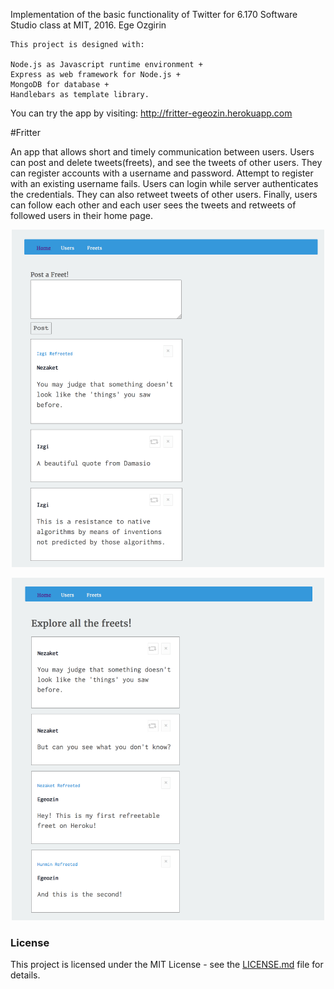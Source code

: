Implementation of the basic functionality of Twitter for 6.170 Software Studio class at MIT, 2016.
Ege Ozgirin

	This project is designed with: 

	Node.js as Javascript runtime environment + 
	Express as web framework for Node.js + 
	MongoDB for database +
	Handlebars as template library.

You can try the app by visiting: http://fritter-egeozin.herokuapp.com

#Fritter

An app that allows short and timely communication between users. Users can post and delete tweets(freets), and see the tweets of other users. They can register accounts with a username and password. Attempt to register with an existing username fails. Users can login while server authenticates the credentials. They can also retweet tweets of other users. Finally, users can follow each other and each user sees the tweets and retweets of followed users in their home page.

<p align="center"><img src="https://github.com/egeozin/Fritter/blob/master/images/post.jpg" width="500"></p>

<p align="center"><img src="https://github.com/egeozin/Fritter/blob/master/images/freets.jpg" width="500"></p>


### License

This project is licensed under the MIT License - see the [LICENSE.md](LICENSE.md) file for details.
